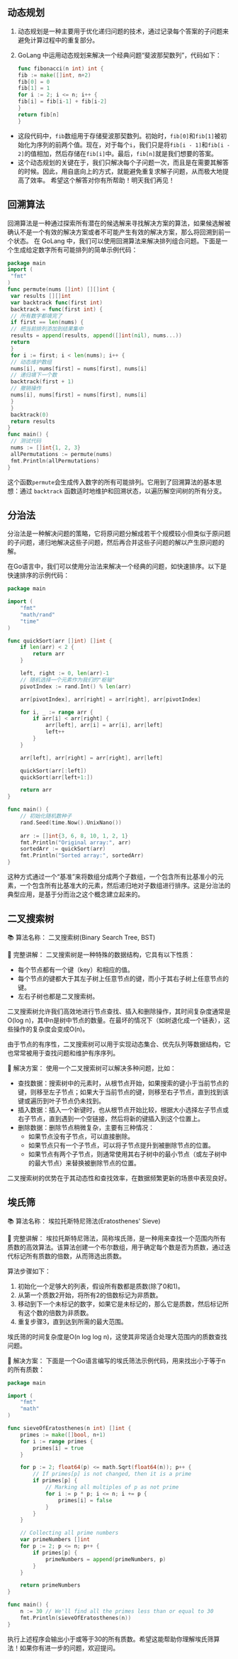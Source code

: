 ## 动态规划

1. 动态规划是一种主要用于优化递归问题的技术，通过记录每个答案的子问题来避免计算过程中的重复部分。

2. GoLang 中运用动态规划来解决一个经典问题“斐波那契数列”，代码如下：
   
   ```go
   func fibonacci(n int) int {
   fib := make([]int, n+2)
   fib[0] = 0
   fib[1] = 1
   for i := 2; i <= n; i++ {
   fib[i] = fib[i-1] + fib[i-2]
   }
   return fib[n]
   }
   ```
- 这段代码中，`fib`数组用于存储斐波那契数列。初始时，`fib[0]`和`fib[1]`被初始化为序列的前两个值。现在，对于每个`i`，我们只是将`fib[i - 1]`和`fib[i - 2]`的值相加，然后存储在`fib[i]`中。最后，`fib[n]`就是我们想要的答案。
- 这个动态规划的关键在于，我们只解决每个子问题一次，而且是在需要其解答的时候。因此，用自底向上的方式，就能避免重复求解子问题，从而极大地提高了效率。
  希望这个解答对你有所帮助！明天我们再见！

## 回溯算法

回溯算法是一种通过探索所有潜在的候选解来寻找解决方案的算法，如果候选解被确认不是一个有效的解决方案或者不可能产生有效的解决方案，那么将回溯到前一个状态。
在 GoLang 中，我们可以使用回溯算法来解决排列组合问题。下面是一个生成给定数字所有可能排列的简单示例代码：

```go
package main
import (
 "fmt"
)
func permute(nums []int) [][]int {
 var results [][]int
 var backtrack func(first int)
 backtrack = func(first int) {
 // 所有数字都填完了
 if first == len(nums) {
 // 把当前排列添加到结果集中
 results = append(results, append([]int(nil), nums...))
 return
 }
 for i := first; i < len(nums); i++ {
 // 动态维护数组
 nums[i], nums[first] = nums[first], nums[i]
 // 递归填下一个数
 backtrack(first + 1)
 // 撤销操作
 nums[i], nums[first] = nums[first], nums[i]
 }
 }
 backtrack(0)
 return results
}
func main() {
 // 测试代码
 nums := []int{1, 2, 3}
 allPermutations := permute(nums)
 fmt.Println(allPermutations)
}
```

这个函数`permute`会生成传入数字的所有可能排列。它用到了回溯算法的基本思想：通过 `backtrack` 函数适时地维护和回溯状态，以遍历解空间树的所有分支。

## 分治法

分治法是一种解决问题的策略，它将原问题分解成若干个规模较小但类似于原问题的子问题，递归地解决这些子问题，然后再合并这些子问题的解以产生原问题的解。

在Go语言中，我们可以使用分治法来解决一个经典的问题，如快速排序。以下是快速排序的示例代码：

```go
package main

import (
	"fmt"
	"math/rand"
	"time"
)

func quickSort(arr []int) []int {
	if len(arr) < 2 {
		return arr
	}

	left, right := 0, len(arr)-1
	// 随机选择一个元素作为我们的"枢轴"
	pivotIndex := rand.Int() % len(arr)

	arr[pivotIndex], arr[right] = arr[right], arr[pivotIndex]

	for i, _ := range arr {
		if arr[i] < arr[right] {
			arr[left], arr[i] = arr[i], arr[left]
			left++
		}
	}

	arr[left], arr[right] = arr[right], arr[left]

	quickSort(arr[:left])
	quickSort(arr[left+1:])

	return arr
}

func main() {
	// 初始化随机数种子
	rand.Seed(time.Now().UnixNano())
	
	arr := []int{3, 6, 8, 10, 1, 2, 1}
	fmt.Println("Original array:", arr)
	sortedArr := quickSort(arr)
	fmt.Println("Sorted array:", sortedArr)
}
```

这种方式通过一个“基准”来将数组分成两个子数组，一个包含所有比基准小的元素，一个包含所有比基准大的元素，然后递归地对子数组进行排序。这是分治法的典型应用，是基于分而治之这个概念建立起来的。

## 二叉搜索树

📚 算法名称： 二叉搜索树(Binary Search Tree, BST)

📝 完整讲解： 二叉搜索树是一种特殊的数据结构，它具有以下性质：
- 每个节点都有一个键（key）和相应的值。
- 每个节点的键都大于其左子树上任意节点的键，而小于其右子树上任意节点的键。
- 左右子树也都是二叉搜索树。

二叉搜索树允许我们高效地进行节点查找、插入和删除操作，其时间复杂度通常是O(log n)，其中n是树中节点的数量。在最坏的情况下（如树退化成一个链表），这些操作的复杂度会变成O(n)。

由于节点的有序性，二叉搜索树可以用于实现动态集合、优先队列等数据结构，它也常常被用于查找问题和维护有序序列。

🎯 解决方案： 使用一个二叉搜索树可以解决多种问题，比如：

- 查找数据：搜索树中的元素时，从根节点开始，如果搜索的键小于当前节点的键，则移至左子节点；如果大于当前节点的键，则移至右子节点，直到找到该键或遍历到叶子节点仍未找到。
- 插入数据：插入一个新键时，也从根节点开始比较，根据大小选择左子节点或右子节点，直到遇到一个空链接，然后将新的键插入到这个位置上。
- 删除数据：删除节点稍微复杂，主要有三种情况：
    - 如果节点没有子节点，可以直接删除。
    - 如果节点只有一个子节点，可以将子节点提升到被删除节点的位置。
    - 如果节点有两个子节点，则通常使用其右子树中的最小节点（或左子树中的最大节点）来替换被删除节点的位置。

二叉搜索树的优势在于其动态性和查找效率，在数据频繁更新的场景中表现良好。

## 埃氏筛
📚 算法名称： 埃拉托斯特尼筛法(Eratosthenes' Sieve)

📝 完整讲解： 埃拉托斯特尼筛法，简称埃氏筛，是一种用来查找一个范围内所有质数的高效算法。该算法创建一个布尔数组，用于确定每个数是否为质数，通过迭代标记所有质数的倍数，从而筛选出质数。

算法步骤如下：
1. 初始化一个足够大的列表，假设所有数都是质数(除了0和1)。
2. 从第一个质数2开始，将所有2的倍数标记为非质数。
3. 移动到下一个未标记的数字，如果它是未标记的，那么它是质数，然后标记所有这个数的倍数为非质数。
4. 重复步骤3，直到达到所需的最大范围。

埃氏筛的时间复杂度是O(n log log n)，这使其非常适合处理大范围内的质数查找问题。

🎯 解决方案： 下面是一个Go语言编写的埃氏筛法示例代码，用来找出小于等于n的所有质数：

```go
package main

import (
	"fmt"
	"math"
)

func sieveOfEratosthenes(n int) []int {
	primes := make([]bool, n+1)
	for i := range primes {
		primes[i] = true
	}

	for p := 2; float64(p) <= math.Sqrt(float64(n)); p++ {
		// If primes[p] is not changed, then it is a prime
		if primes[p] {
			// Marking all multiples of p as not prime
			for i := p * p; i <= n; i += p {
				primes[i] = false
			}
		}
	}

	// Collecting all prime numbers
	var primeNumbers []int
	for p := 2; p <= n; p++ {
		if primes[p] {
			primeNumbers = append(primeNumbers, p)
		}
	}

	return primeNumbers
}

func main() {
	n := 30 // We'll find all the primes less than or equal to 30
	fmt.Println(sieveOfEratosthenes(n))
}
```

执行上述程序会输出小于或等于30的所有质数。希望这能帮助你理解埃氏筛算法！如果你有进一步的问题，欢迎提问。
